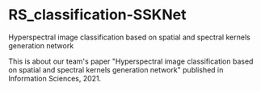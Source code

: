 # RS_classification-SSKNet
Hyperspectral image classification based on spatial and spectral kernels generation network

This is about our team's paper "Hyperspectral image classification based on spatial and spectral kernels generation network" published in Information Sciences, 2021.

